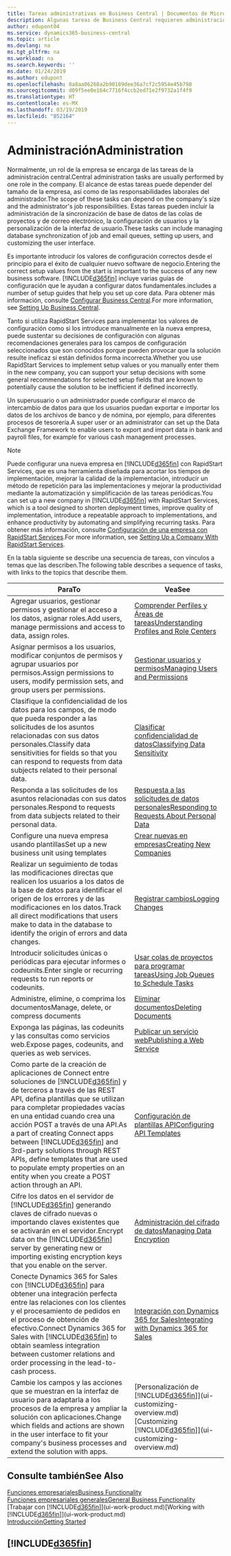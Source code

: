 ```yaml
---
title: Tareas administrativas en Business Central | Documentos de Microsoft
description: Algunas tareas de Business Central requieren administración y configuración centrales. Consulte cuáles son aprenda y qué hacer.
author: edupont04
ms.service: dynamics365-business-central
ms.topic: article
ms.devlang: na
ms.tgt_pltfrm: na
ms.workload: na
ms.search.keywords: ''
ms.date: 01/24/2019
ms.author: edupont
ms.openlocfilehash: 8a8aa06268a2b90189dee36a7cf2c5954e45b798
ms.sourcegitcommit: d09f5ee0e164c7716f4ccb2ed71e2f9732a1f4f9
ms.translationtype: HT
ms.contentlocale: es-MX
ms.lasthandoff: 03/19/2019
ms.locfileid: "852164"
---
```

# <a name="administration"></a><span data-ttu-id="6d488-104">Administración</span><span class="sxs-lookup"><span data-stu-id="6d488-104">Administration</span></span>
<span data-ttu-id="6d488-105">Normalmente, un rol de la empresa se encarga de las tareas de la administración central.</span><span class="sxs-lookup"><span data-stu-id="6d488-105">Central administration tasks are usually performed by one role in the company.</span></span> <span data-ttu-id="6d488-106">El alcance de estas tareas puede depender del tamaño de la empresa, así como de las responsabilidades laborales del administrador.</span><span class="sxs-lookup"><span data-stu-id="6d488-106">The scope of these tasks can depend on the company's size and the administrator's job responsibilities.</span></span> <span data-ttu-id="6d488-107">Estas tareas pueden incluir la administración de la sincronización de base de datos de las colas de proyectos y de correo electrónico, la configuración de usuarios y la personalización de la interfaz de usuario.</span><span class="sxs-lookup"><span data-stu-id="6d488-107">These tasks can include managing database synchronization of job and email queues, setting up users, and customizing the user interface.</span></span>  

<span data-ttu-id="6d488-108">Es importante introducir los valores de configuración correctos desde el principio para el éxito de cualquier nuevo software de negocio.</span><span class="sxs-lookup"><span data-stu-id="6d488-108">Entering the correct setup values from the start is important to the success of any new business software.</span></span> [!INCLUDE[d365fin](includes/d365fin_md.md)] <span data-ttu-id="6d488-109">incluye varias guías de configuración que le ayudan a configurar datos fundamentales.</span><span class="sxs-lookup"><span data-stu-id="6d488-109">includes a number of setup guides that help you set up core data.</span></span> <span data-ttu-id="6d488-110">Para obtener más información, consulte [Configurar Business Central](setup.md).</span><span class="sxs-lookup"><span data-stu-id="6d488-110">For more information, see [Setting Up Business Central](setup.md).</span></span>

<span data-ttu-id="6d488-111">Tanto si utiliza RapidStart Services para implementar los valores de configuración como si los introduce manualmente en la nueva empresa, puede sustentar su decisiones de configuración con algunas recomendaciones generales para los campos de configuración seleccionados que son conocidos porque pueden provocar que la solución resulte ineficaz si están definidos forma incorrecta.</span><span class="sxs-lookup"><span data-stu-id="6d488-111">Whether you use RapidStart Services to implement setup values or you manually enter them in the new company, you can support your setup decisions with some general recommendations for selected setup fields that are known to potentially cause the solution to be inefficient if defined incorrectly.</span></span>  

<span data-ttu-id="6d488-112">Un superusuario o un administrador puede configurar el marco de intercambio de datos para que los usuarios puedan exportar e importar los datos de los archivos de banco y de nómina, por ejemplo, para diferentes procesos de tesorería.</span><span class="sxs-lookup"><span data-stu-id="6d488-112">A super user or an administrator can set up the Data Exchange Framework to enable users to export and import data in bank and payroll files, for example for various cash management processes.</span></span>

> [!NOTE]
> <span data-ttu-id="6d488-113">Puede configurar una nueva empresa en [!INCLUDE[d365fin](includes/d365fin_md.md)] con RapidStart Services, que es una herramienta diseñada para acortar los tiempos de implementación, mejorar la calidad de la implementación, introducir un método de repetición para las implementaciones y mejorar la productividad mediante la automatización y simplificación de las tareas periódicas.</span><span class="sxs-lookup"><span data-stu-id="6d488-113">You can set up a new company in [!INCLUDE[d365fin](includes/d365fin_md.md)] with RapidStart Services, which is a tool designed to shorten deployment times, improve quality of implementation, introduce a repeatable approach to implementations, and enhance productivity by automating and simplifying recurring tasks.</span></span> <span data-ttu-id="6d488-114">Para obtener más información, consulte [Configuración de una empresa con RapidStart Services](admin-set-up-a-company-with-rapidstart.md).</span><span class="sxs-lookup"><span data-stu-id="6d488-114">For more information, see [Setting Up a Company With RapidStart Services](admin-set-up-a-company-with-rapidstart.md).</span></span>

<span data-ttu-id="6d488-115">En la tabla siguiente se describe una secuencia de tareas, con vínculos a temas que las describen.</span><span class="sxs-lookup"><span data-stu-id="6d488-115">The following table describes a sequence of tasks, with links to the topics that describe them.</span></span>   

|<span data-ttu-id="6d488-116">**Para**</span><span class="sxs-lookup"><span data-stu-id="6d488-116">**To**</span></span>|<span data-ttu-id="6d488-117">**Vea**</span><span class="sxs-lookup"><span data-stu-id="6d488-117">**See**</span></span>|  
|------------|-------------|  
|<span data-ttu-id="6d488-118">Agregar usuarios, gestionar permisos y gestionar el acceso a los datos, asignar roles.</span><span class="sxs-lookup"><span data-stu-id="6d488-118">Add users, manage permissions and access to data, assign roles.</span></span>|[<span data-ttu-id="6d488-119">Comprender Perfiles y Áreas de tareas</span><span class="sxs-lookup"><span data-stu-id="6d488-119">Understanding Profiles and Role Centers</span></span>](admin-users-profiles-roles.md)|  
|<span data-ttu-id="6d488-120">Asignar permisos a los usuarios, modificar conjuntos de permisos y agrupar usuarios por permisos.</span><span class="sxs-lookup"><span data-stu-id="6d488-120">Assign permissions to users, modify permission sets, and group users per permissions.</span></span>|[<span data-ttu-id="6d488-121">Gestionar usuarios y permisos</span><span class="sxs-lookup"><span data-stu-id="6d488-121">Managing Users and Permissions</span></span>](ui-how-users-permissions.md)|
|<span data-ttu-id="6d488-122">Clasifique la confidencialidad de los datos para los campos, de modo que pueda responder a las solicitudes de los asuntos relacionadas con sus datos personales.</span><span class="sxs-lookup"><span data-stu-id="6d488-122">Classify data sensitivities for fields so that you can respond to requests from data subjects related to their personal data.</span></span>|[<span data-ttu-id="6d488-123">Clasificar confidencialidad de datos</span><span class="sxs-lookup"><span data-stu-id="6d488-123">Classifying Data Sensitivity</span></span>](admin-classifying-data-sensitivity.md)|
|<span data-ttu-id="6d488-124">Responda a las solicitudes de los asuntos relacionadas con sus datos personales.</span><span class="sxs-lookup"><span data-stu-id="6d488-124">Respond to requests from data subjects related to their personal data.</span></span>|[<span data-ttu-id="6d488-125">Respuesta a las solicitudes de datos personales</span><span class="sxs-lookup"><span data-stu-id="6d488-125">Responding to Requests About Personal Data</span></span>](admin-responding-to-requests-about-personal-data.md)|
|<span data-ttu-id="6d488-126">Configure una nueva empresa usando plantillas</span><span class="sxs-lookup"><span data-stu-id="6d488-126">Set up a new business unit using templates</span></span>|[<span data-ttu-id="6d488-127">Crear nuevas en empresas</span><span class="sxs-lookup"><span data-stu-id="6d488-127">Creating New Companies</span></span>](about-new-company.md)|
|<span data-ttu-id="6d488-128">Realizar un seguimiento de todas las modificaciones directas que realicen los usuarios a los datos de la base de datos para identificar el origen de los errores y de las modificaciones en los datos.</span><span class="sxs-lookup"><span data-stu-id="6d488-128">Track all direct modifications that users make to data in the database to identify the origin of errors and data changes.</span></span>|[<span data-ttu-id="6d488-129">Registrar cambios</span><span class="sxs-lookup"><span data-stu-id="6d488-129">Logging Changes</span></span>](across-log-changes.md)|  
|<span data-ttu-id="6d488-130">Introducir solicitudes únicas o periódicas para ejecutar informes o codeunits.</span><span class="sxs-lookup"><span data-stu-id="6d488-130">Enter single or recurring requests to run reports or codeunits.</span></span>|[<span data-ttu-id="6d488-131">Usar colas de proyectos para programar tareas</span><span class="sxs-lookup"><span data-stu-id="6d488-131">Using Job Queues to Schedule Tasks</span></span>](admin-job-queues-schedule-tasks.md)|  
|<span data-ttu-id="6d488-132">Administre, elimine, o comprima los documentos</span><span class="sxs-lookup"><span data-stu-id="6d488-132">Manage, delete, or compress documents</span></span>|[<span data-ttu-id="6d488-133">Eliminar documentos</span><span class="sxs-lookup"><span data-stu-id="6d488-133">Deleting Documents</span></span>](admin-manage-documents.md)|  
|<span data-ttu-id="6d488-134">Exponga las páginas, las codeunits y las consultas como servicios web.</span><span class="sxs-lookup"><span data-stu-id="6d488-134">Expose pages, codeunits, and queries as web services.</span></span>|[<span data-ttu-id="6d488-135">Publicar un servicio web</span><span class="sxs-lookup"><span data-stu-id="6d488-135">Publishing a Web Service</span></span>](across-how-publish-web-service.md)|
|<span data-ttu-id="6d488-136">Como parte de la creación de aplicaciones de Connect entre soluciones de [!INCLUDE[d365fin](includes/d365fin_md.md)] y de terceros a través de las REST API, defina plantillas que se utilizan para completar propiedades vacías en una entidad cuando crea una acción POST a través de una API.</span><span class="sxs-lookup"><span data-stu-id="6d488-136">As a part of creating Connect apps between [!INCLUDE[d365fin](includes/d365fin_md.md)] and 3rd-party solutions through REST APIs, define templates that are used to populate empty properties on an entity when you create a POST action through an API.</span></span>|[<span data-ttu-id="6d488-137">Configuración de plantillas API</span><span class="sxs-lookup"><span data-stu-id="6d488-137">Configuring API Templates</span></span>](admin-configuring-api-template.md)|
|<span data-ttu-id="6d488-138">Cifre los datos en el servidor de [!INCLUDE[d365fin](includes/d365fin_md.md)] generando claves de cifrado nuevas o importando claves existentes que se activarán en el servidor.</span><span class="sxs-lookup"><span data-stu-id="6d488-138">Encrypt data on the [!INCLUDE[d365fin](includes/d365fin_md.md)] server by generating new or importing existing encryption keys that you enable on the server.</span></span>|[<span data-ttu-id="6d488-139">Administración del cifrado de datos</span><span class="sxs-lookup"><span data-stu-id="6d488-139">Managing Data Encryption</span></span>](admin-manage-data-encryption.md)|
|<span data-ttu-id="6d488-140">Conecte Dynamics 365 for Sales con [!INCLUDE[d365fin](includes/d365fin_md.md)] para obtener una integración perfecta entre las relaciones con los clientes y el procesamiento de pedidos en el proceso de obtención de efectivo.</span><span class="sxs-lookup"><span data-stu-id="6d488-140">Connect Dynamics 365 for Sales with [!INCLUDE[d365fin](includes/d365fin_md.md)] to obtain seamless integration between customer relations and order processing in the lead-to-cash process.</span></span>|[<span data-ttu-id="6d488-141">Integración con Dynamics 365 for Sales</span><span class="sxs-lookup"><span data-stu-id="6d488-141">Integrating with Dynamics 365 for Sales</span></span>](marketing-integrate-dynamicscrm.md)|
|<span data-ttu-id="6d488-142">Cambie los campos y las acciones que se muestran en la interfaz de usuario para adaptarla a los procesos de la empresa y ampliar la solución con aplicaciones.</span><span class="sxs-lookup"><span data-stu-id="6d488-142">Change which fields and actions are shown in the user interface to fit your company's business processes and extend the solution with apps.</span></span>|<span data-ttu-id="6d488-143">[Personalización de [!INCLUDE[d365fin](includes/d365fin_md.md)]](ui-customizing-overview.md)</span><span class="sxs-lookup"><span data-stu-id="6d488-143">[Customizing [!INCLUDE[d365fin](includes/d365fin_md.md)]](ui-customizing-overview.md)</span></span>|

## <a name="see-also"></a><span data-ttu-id="6d488-144">Consulte también</span><span class="sxs-lookup"><span data-stu-id="6d488-144">See Also</span></span>
[<span data-ttu-id="6d488-145">Funciones empresariales</span><span class="sxs-lookup"><span data-stu-id="6d488-145">Business Functionality</span></span>](across-business-functionality.md)  
[<span data-ttu-id="6d488-146">Funciones empresariales generales</span><span class="sxs-lookup"><span data-stu-id="6d488-146">General Business Functionality</span></span>](ui-across-business-areas.md)  
<span data-ttu-id="6d488-147">[Trabajar con [!INCLUDE[d365fin](includes/d365fin_md.md)]](ui-work-product.md)</span><span class="sxs-lookup"><span data-stu-id="6d488-147">[Working with [!INCLUDE[d365fin](includes/d365fin_md.md)]](ui-work-product.md)</span></span>  
[<span data-ttu-id="6d488-148">Introducción</span><span class="sxs-lookup"><span data-stu-id="6d488-148">Getting Started</span></span>](product-get-started.md)    

## [!INCLUDE[d365fin](includes/free_trial_md.md)]  
